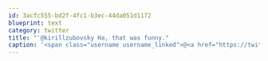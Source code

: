 ```yaml
---
id: 3acfc555-bd2f-4fc1-b3ec-44da051d1172
blueprint: text
category: twitter
title: "'@kirillzubovsky Ha, that was funny."
caption: '<span class="username username_linked">@<a href="https://twitter.com/kirillzubovsky" title="Kirill Zubovsky">kirillzubovsky</a></span> Ha, that was funny.'
---
```

